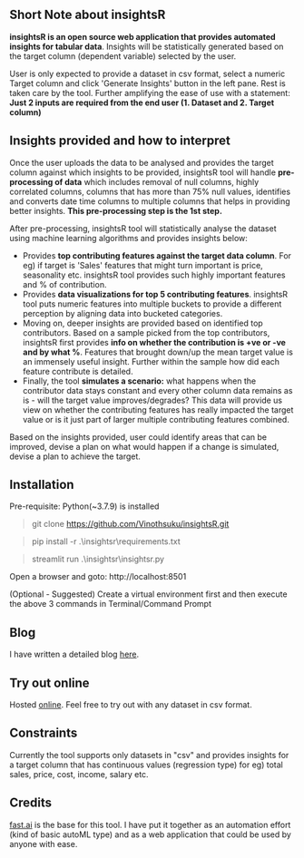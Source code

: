 ## Short Note about insightsR
**insightsR is an open source web application that provides automated insights for tabular data**. Insights will be statistically generated based on the target column (dependent variable) selected by the user. 

User is only expected to provide a dataset in csv format, select a numeric Target column and click 'Generate Insights' button in the left pane. Rest is taken care by the tool. Further amplifying the ease of use with a statement: **Just 2 inputs are required from the end user (1. Dataset and 2. Target column)**

## Insights provided and how to interpret

Once the user uploads the data to be analysed and provides the target column against which insights to be provided, insightsR tool will handle **pre-processing of data** which includes removal of null columns, highly correlated columns, columns that has more than 75% null values, identifies and  converts date time columns to multiple columns that helps in providing better insights. **This pre-processing step is the 1st step.**

After pre-processing, insightsR tool will statistically analyse the dataset using machine learning algorithms and provides insights below:
- Provides **top contributing features against the target data column**. For eg) if target is 'Sales' features that might turn important is price, seasonality etc.  insightsR tool provides such highly important features and % of contribution.
- Provides **data visualizations for top 5 contributing features**. insightsR tool puts numeric features into multiple buckets to provide a different perception by aligning data into bucketed categories.
- Moving on, deeper insights are provided based on identified top contributors. Based on a sample picked from the top contributors, insightsR first provides **info on whether the contribution is +ve or -ve and by what %**. Features that brought down/up the mean target value is an immensely useful insight. Further within the sample how did each feature contribute is detailed.
- Finally, the tool **simulates a scenario:** what happens when the contributor data stays constant and every other column data remains as is - will the target value improves/degrades? This data will provide us view on whether the contributing features has really impacted the target value or is it just part of larger multiple contributing features combined.

Based on the insights provided, user could identify areas that can be improved, devise a plan on what would happen if a change is simulated, devise a plan to achieve the target.


## Installation
Pre-requisite: Python(~3.7.9) is installed

> git clone https://github.com/Vinothsuku/insightsR.git

> pip install -r .\insightsr\requirements.txt

> streamlit run .\insightsr\insightsr.py

Open a browser and goto: http://localhost:8501

(Optional - Suggested) Create a virtual environment first and then execute the above 3 commands in Terminal/Command Prompt

## Blog
I have written a detailed blog [here](https://medium.com/analytics-vidhya/insightsr-automated-insights-for-tabular-data-8328a67de3ed).


## Try out online
Hosted [online](https://insightsr.herokuapp.com/). Feel free to try out with any dataset in csv format.


## Constraints
Currently the tool supports only datasets in "csv" and provides insights for a target column that has continuous values (regression type) for eg) total sales, price, cost, income, salary etc.


## Credits
[fast.ai](https://fast.ai) is the base for this tool. I have put it together as an automation effort (kind of basic autoML type) and as a web application that could be used by anyone with ease.
